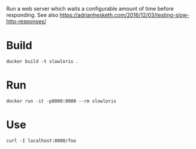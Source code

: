 Run a web server which waits a configurable amount of time before responding. See also https://adrianhesketh.com/2016/12/03/testing-slow-http-responses/

# Build
```
docker build -t slowloris .
```

# Run
```
docker run -it -p8080:8080 --rm slowloris
```

# Use
```
curl -I localhost:8080/foo
```